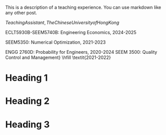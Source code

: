 
This is a description of a teaching experience. You can use markdown like any other post.

$Teaching Assistant, The Chinese University of Hong Kong$

ECLT5930B-SEEM5740B: Engineering Economics, 2024-2025
  
SEEM5350: Numerical Optimization, 2021-2023
  
ENGG 2760D: Probability for Engineers, 2020-2024
SEEM 3500: Quality Control and Management} \hfill \textit{2021-2022}

Heading 1
======

Heading 2
======

Heading 3
======
